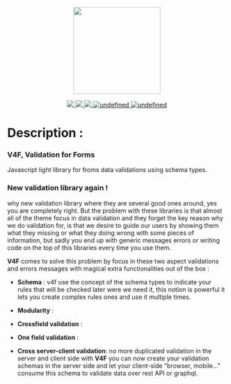 <p align="center">
  <a href="#">
<img style="center" src="https://i.ibb.co/XVSH26K/Text-placeholder.png" width="200" height="200">
  </a>
</p>

<p align="center">
  <a href="https://circleci.com/gh/reyx7/v4f/tree/master">
     <img style="center" src="https://circleci.com/gh/reyx7/v4f/tree/master.svg?style=svg&circle-token=dd21504e80b5908041a89229c6585f112bfaef52">
  </a>
      <a href="https://codecov.io/gh/reyx7/v4f">
     <img style="center" src="https://codecov.io/gh/reyx7/v4f/branch/master/graph/badge.svg?token=tfmtpJgkJK">
  </a>
    <a href="https://badge.fury.io/js/v4f">
     <img style="center" src="https://badge.fury.io/js/v4f.svg">
  </a>

  <a href="https://badge.fury.io/js/v4f">
  <img alt="undefined" src="https://img.shields.io/bundlephobia/min/v4f.svg">
  </a>
  <a href="https://github.com/reyx7/v4f/blob/master/LICENSE">
  <img alt="undefined" src="https://img.shields.io/npm/l/v4f.svg">
  </a>
</p>


# Description :
### V4F, Validation for Forms
Javascript light library for froms data validations using schema types.
###  New validation library again   !

why new validation library where they are several good ones around, yes you are completely right. But the problem with these libraries is that almost all of the theme focus in data validation and they forget the key reason why we do validation for, is that we desire to guide our users by showing them what they missing or what they doing wrong with  some pieces of information, but sadly  you end up with generic messages errors or writing code on  the top of this libraries every time you use them.

**V4F** comes to solve this problem by focus in these two aspect validations and errors messages with magical extra functionalities out of the box : 

- **Schema** : v4f use the concept of the schema types to indicate your rules that will be checked later were we need it, this notion is powerful it lets you create complex rules ones and use it multiple times.

- **Modularity**  : 

- **Crossfield validation** : 

- **One field validation** : 

- **Cross server-client  validation**:  no more duplicated validation in the server and client side with **V4F** you can now create your validation schemas in the server side and let your client-side "browser, mobile..." consume this schema to validate data over rest API or graphql.
